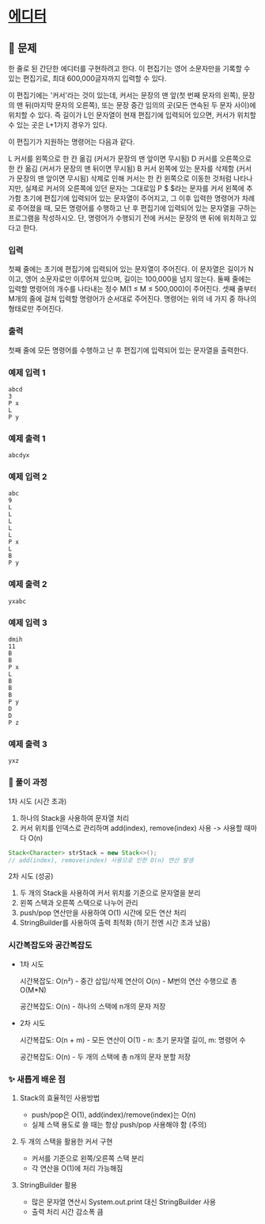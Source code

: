 # [에디터](https://www.acmicpc.net/problem/1406)

## 📌 문제
한 줄로 된 간단한 에디터를 구현하려고 한다. 이 편집기는 영어 소문자만을 기록할 수 있는 편집기로, 최대 600,000글자까지 입력할 수 있다.

이 편집기에는 '커서'라는 것이 있는데, 커서는 문장의 맨 앞(첫 번째 문자의 왼쪽), 문장의 맨 뒤(마지막 문자의 오른쪽), 또는 문장 중간 임의의 곳(모든 연속된 두 문자 사이)에 위치할 수 있다. 즉 길이가 L인 문자열이 현재 편집기에 입력되어 있으면, 커서가 위치할 수 있는 곳은 L+1가지 경우가 있다.

이 편집기가 지원하는 명령어는 다음과 같다.

L	커서를 왼쪽으로 한 칸 옮김 (커서가 문장의 맨 앞이면 무시됨)
D	커서를 오른쪽으로 한 칸 옮김 (커서가 문장의 맨 뒤이면 무시됨)
B	커서 왼쪽에 있는 문자를 삭제함 (커서가 문장의 맨 앞이면 무시됨)
삭제로 인해 커서는 한 칸 왼쪽으로 이동한 것처럼 나타나지만, 실제로 커서의 오른쪽에 있던 문자는 그대로임
P $	$라는 문자를 커서 왼쪽에 추가함
초기에 편집기에 입력되어 있는 문자열이 주어지고, 그 이후 입력한 명령어가 차례로 주어졌을 때, 모든 명령어를 수행하고 난 후 편집기에 입력되어 있는 문자열을 구하는 프로그램을 작성하시오. 단, 명령어가 수행되기 전에 커서는 문장의 맨 뒤에 위치하고 있다고 한다.

### 입력
첫째 줄에는 초기에 편집기에 입력되어 있는 문자열이 주어진다. 이 문자열은 길이가 N이고, 영어 소문자로만 이루어져 있으며, 길이는 100,000을 넘지 않는다. 둘째 줄에는 입력할 명령어의 개수를 나타내는 정수 M(1 ≤ M ≤ 500,000)이 주어진다. 셋째 줄부터 M개의 줄에 걸쳐 입력할 명령어가 순서대로 주어진다. 명령어는 위의 네 가지 중 하나의 형태로만 주어진다.

### 출력
첫째 줄에 모든 명령어를 수행하고 난 후 편집기에 입력되어 있는 문자열을 출력한다.

### 예제 입력 1

    abcd
    3
    P x
    L
    P y

### 예제 출력 1

    abcdyx


### 예제 입력 2

    abc
    9
    L
    L
    L
    L
    L
    P x
    L
    B
    P y

### 예제 출력 2

    yxabc

### 예제 입력 3

    dmih
    11
    B
    B
    P x
    L
    B
    B
    B
    P y
    D
    D
    P z


### 예제 출력 3

    yxz




### 🧰 풀이 과정

1차 시도 (시간 초과)
1. 하나의 Stack을 사용하여 문자열 처리
2. 커서 위치를 인덱스로 관리하며 add(index), remove(index) 사용 -> 사용할 때마다 O(n)

```java
Stack<Character> strStack = new Stack<>();
// add(index), remove(index) 사용으로 인한 O(n) 연산 발생
```

2차 시도 (성공)
1. 두 개의 Stack을 사용하여 커서 위치를 기준으로 문자열을 분리 
2. 왼쪽 스택과 오른쪽 스택으로 나누어 관리 
3. push/pop 연산만을 사용하여 O(1) 시간에 모든 연산 처리 
4. StringBuilder를 사용하여 출력 최적화 (하기 전엔 시간 초과 났음)

### 시간복잡도와 공간복잡도

* 1차 시도


    시간복잡도: O(n²)
      - 중간 삽입/삭제 연산이 O(n)
      - M번의 연산 수행으로 총 O(M*N)

    공간복잡도: O(n)
      - 하나의 스택에 n개의 문자 저장

* 2차 시도


    시간복잡도: O(n + m)
      - 모든 연산이 O(1)
      - n: 초기 문자열 길이, m: 명령어 수

    공간복잡도: O(n)
      - 두 개의 스택에 총 n개의 문자 분할 저장



### ✨ 새롭게 배운 점
1. Stack의 효율적인 사용방법
    - push/pop은 O(1), add(index)/remove(index)는 O(n)
    - 실제 스택 용도로 쓸 때는 항상 push/pop 사용해야 함 (주의)


2. 두 개의 스택을 활용한 커서 구현
    - 커서를 기준으로 왼쪽/오른쪽 스택 분리
    - 각 연산을 O(1)에 처리 가능해짐
  
 
3. StringBuilder 활용 

   - 많은 문자열 연산시 System.out.print 대신 StringBuilder 사용
   - 출력 처리 시간 감소폭 큼